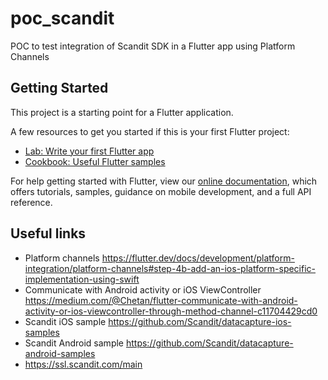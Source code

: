 # poc_scandit

POC to test integration of Scandit SDK in a Flutter app using Platform Channels

## Getting Started

This project is a starting point for a Flutter application.

A few resources to get you started if this is your first Flutter project:

- [Lab: Write your first Flutter app](https://flutter.dev/docs/get-started/codelab)
- [Cookbook: Useful Flutter samples](https://flutter.dev/docs/cookbook)

For help getting started with Flutter, view our
[online documentation](https://flutter.dev/docs), which offers tutorials,
samples, guidance on mobile development, and a full API reference.

## Useful links
- Platform channels 
https://flutter.dev/docs/development/platform-integration/platform-channels#step-4b-add-an-ios-platform-specific-implementation-using-swift
- Communicate with Android activity or iOS ViewController
https://medium.com/@Chetan/flutter-communicate-with-android-activity-or-ios-viewcontroller-through-method-channel-c11704429cd0
- Scandit iOS sample
https://github.com/Scandit/datacapture-ios-samples
- Scandit Android sample
https://github.com/Scandit/datacapture-android-samples
- https://ssl.scandit.com/main
